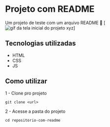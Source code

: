 # Projeto com README
Um projeto de teste com um arquivo README 🚀
[<img src="../tela.gif" alt="gif da tela inicial do projeto xyz">] 

## Tecnologias utilizadas
- HTML
- CSS
- JS

## Como utilizar

1 - Clone pro projeto
```
git clone <url>
```
2 - Acesse a pasta do projeto
```
cd repositorio-com-readme
